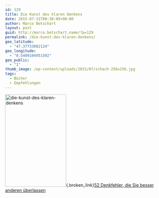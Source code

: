 ```yaml
---
id: 129
title: Die Kunst des klaren Denkens
date: 2015-07-31T00:30:09+00:00
author: Marco Betschart
layout: post
guid: http://marco.betschart.name/?p=129
permalink: /die-kunst-des-klaren-denkens/
geo_latitude:
  - "47.37733882124"
geo_longitude:
  - "8.5409104951592"
geo_public:
  - "1"
thumb_image: /wp-content/uploads/2015/07/schach-256x256.jpg
tags:
  - Bücher
  - Empfehlungen
---
```

[<img class=" size-medium wp-image-195 alignleft" src="http://blog.marco.betschart.name/wp-content/uploads/2015/07/die-kunst-des-klaren-denkens-198x300.jpg" alt="die-kunst-des-klaren-denkens" width="198" height="300" srcset="http://dev.marco-betschart.local/wp-content/uploads/2015/07/die-kunst-des-klaren-denkens-198x300.jpg 198w, http://dev.marco-betschart.local/wp-content/uploads/2015/07/die-kunst-des-klaren-denkens-678x1024.jpg 678w, http://dev.marco-betschart.local/wp-content/uploads/2015/07/die-kunst-des-klaren-denkens-127x192.jpg 127w, http://dev.marco-betschart.local/wp-content/uploads/2015/07/die-kunst-des-klaren-denkens.jpg 1400w" sizes="(max-width: 198px) 100vw, 198px" />](http://blog.marco.betschart.name/wp-content/uploads/2015/07/die-kunst-des-klaren-denkens.jpg){.broken_link}[52 Denkfehler, die Sie besser anderen überlassen](https://itunes.apple.com/ch/audiobook/die-kunst-des-klaren-denkens./id526969375)

<div id="geo-post-129" class="geo geo-post" style="display: none">
  <span class="latitude">47.3773388</span><span class="longitude">8.5409105</span>
</div>
